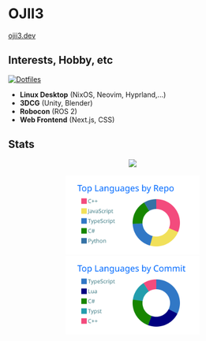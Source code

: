 # OJII3

[ojii3.dev](https://ojii3.dev)

## Interests, Hobby, etc

[![Dotfiles](https://github-readme-stats.vercel.app/api/pin?username=ojii3&repo=dotfiles&theme=transparent)](https://github.com/ojii3/dotfiles)

- **Linux Desktop** (NixOS, Neovim, Hyprland,...)
- **3DCG** (Unity, Blender)
- **Robocon** (ROS 2)
- **Web Frontend** (Next.js, CSS)


## Stats

<p align="center">
  <img src="https://github-readme-stats.vercel.app/api?username=ojii3&show_icons=true&theme=transparent&hide_border=true">
</p>

<p align="center">
  <img height="160" src="/profile-summary-card-output/transparent/1-repos-per-language.svg">
  <img height="160" src="https://raw.githubusercontent.com/OJII3/OJII3/main/profile-summary-card-output/transparent/2-most-commit-language.svg">
</p>
